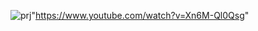 
![prj](https://user-images.githubusercontent.com/106197370/194436369-b6cd25cd-ca1a-4db7-ae68-8fffbaa4a2d8.png)"https://www.youtube.com/watch?v=Xn6M-Ql0Qsg"
